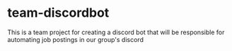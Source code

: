 # team-discordbot
This is a team project for creating a discord bot that will be responsible for automating job postings in our group's discord
